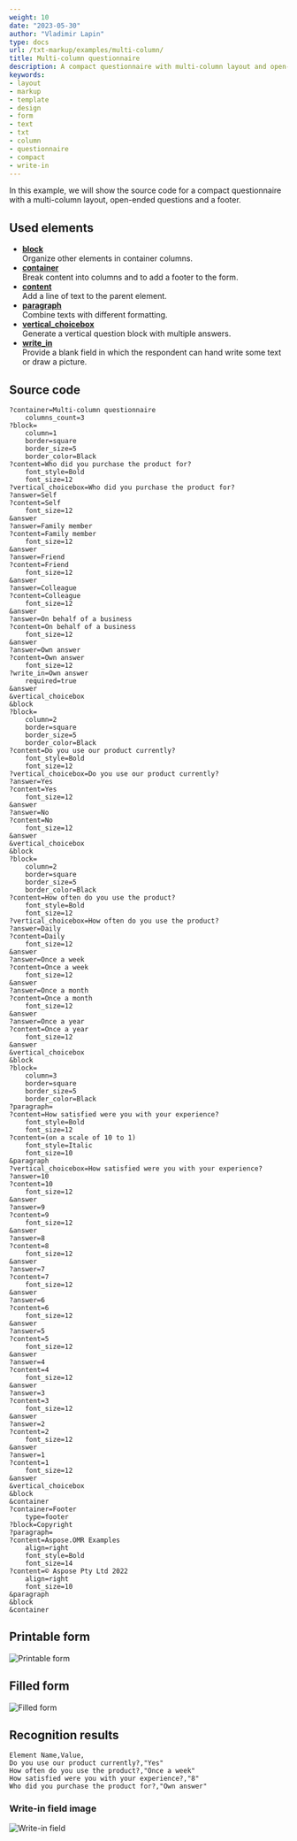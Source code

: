 ```yaml
---
weight: 10
date: "2023-05-30"
author: "Vladimir Lapin"
type: docs
url: /txt-markup/examples/multi-column/
title: Multi-column questionnaire
description: A compact questionnaire with multi-column layout and open-ended questions.
keywords:
- layout
- markup
- template
- design
- form
- text
- txt
- column
- questionnaire
- compact
- write-in
---
```


In this example, we will show the source code for a compact questionnaire with a multi-column layout, open-ended questions and a footer.

## Used elements

- [**block**](/omr/txt-markup/block/)  
  Organize other elements in container columns.
- [**container**](/omr/txt-markup/container/)  
  Break content into columns and to add a footer to the form.
- [**content**](/omr/txt-markup/content/)  
  Add a line of text to the parent element.
- [**paragraph**](/omr/txt-markup/paragraph/)  
  Combine texts with different formatting.
- [**vertical_choicebox**](/omr/txt-markup/vertical_choicebox/)  
  Generate a vertical question block with multiple answers.
- [**write_in**](/omr/txt-markup/write_in/)  
  Provide a blank field in which the respondent can hand write some text or draw a picture.

## Source code

```
?container=Multi-column questionnaire
	columns_count=3
?block=
	column=1
	border=square
	border_size=5
	border_color=Black
?content=Who did you purchase the product for?
	font_style=Bold
	font_size=12
?vertical_choicebox=Who did you purchase the product for?
?answer=Self
?content=Self
	font_size=12
&answer
?answer=Family member
?content=Family member
	font_size=12
&answer
?answer=Friend
?content=Friend
	font_size=12
&answer
?answer=Colleague
?content=Colleague
	font_size=12
&answer
?answer=On behalf of a business
?content=On behalf of a business
	font_size=12
&answer
?answer=Own answer
?content=Own answer
	font_size=12
?write_in=Own answer
	required=true
&answer
&vertical_choicebox
&block
?block=
	column=2
	border=square
	border_size=5
	border_color=Black
?content=Do you use our product currently?
	font_style=Bold
	font_size=12
?vertical_choicebox=Do you use our product currently?
?answer=Yes
?content=Yes
	font_size=12
&answer
?answer=No
?content=No
	font_size=12
&answer
&vertical_choicebox
&block
?block=
	column=2
	border=square
	border_size=5
	border_color=Black
?content=How often do you use the product?
	font_style=Bold
	font_size=12
?vertical_choicebox=How often do you use the product?
?answer=Daily
?content=Daily
	font_size=12
&answer
?answer=Once a week
?content=Once a week
	font_size=12
&answer
?answer=Once a month
?content=Once a month
	font_size=12
&answer
?answer=Once a year
?content=Once a year
	font_size=12
&answer
&vertical_choicebox
&block
?block=
	column=3
	border=square
	border_size=5
	border_color=Black
?paragraph=
?content=How satisfied were you with your experience?
	font_style=Bold
	font_size=12
?content=(on a scale of 10 to 1)
	font_style=Italic
	font_size=10
&paragraph
?vertical_choicebox=How satisfied were you with your experience?
?answer=10
?content=10
	font_size=12
&answer
?answer=9
?content=9
	font_size=12
&answer
?answer=8
?content=8
	font_size=12
&answer
?answer=7
?content=7
	font_size=12
&answer
?answer=6
?content=6
	font_size=12
&answer
?answer=5
?content=5
	font_size=12
&answer
?answer=4
?content=4
	font_size=12
&answer
?answer=3
?content=3
	font_size=12
&answer
?answer=2
?content=2
	font_size=12
&answer
?answer=1
?content=1
	font_size=12
&answer
&vertical_choicebox
&block
&container
?container=Footer
	type=footer
?block=Copyright
?paragraph=
?content=Aspose.OMR Examples
	align=right
	font_style=Bold
	font_size=14
?content=© Aspose Pty Ltd 2022
	align=right
	font_size=10
&paragraph
&block
&container
```

## Printable form

![Printable form](multi-column-template.png)

## Filled form

![Filled form](multi-column-fill.png)

## Recognition results

```
Element Name,Value,
Do you use our product currently?,"Yes"
How often do you use the product?,"Once a week"
How satisfied were you with your experience?,"8"
Who did you purchase the product for?,"Own answer"
```

### Write-in field image

![Write-in field](multi-column-write-in.png)
